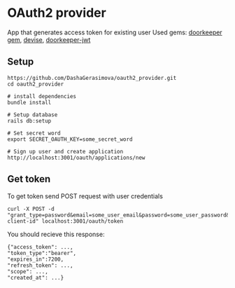 # OAuth2 provider
App that generates access token for existing user
Used gems: [doorkeeper gem](https://github.com/applicake/doorkeeper), [devise](https://github.com/plataformatec/devise), [doorkeeper-jwt](https://github.com/chriswarren/doorkeeper-jwt)
## Setup 
```
https://github.com/DashaGerasimova/oauth2_provider.git
cd oauth2_provider

# install dependencies
bundle install

# Setup database
rails db:setup

# Set secret word
export SECRET_OAUTH_KEY=some_secret_word

# Sign up user and create application
http://localhost:3001/oauth/applications/new
```
## Get token
To get token send POST request with user credentials
```
curl -X POST -d "grant_type=password&email=some_user_email&password=some_user_password&client_id=your-client-id" localhost:3001/oauth/token
```
You should recieve this response:
```
{"access_token": ...,
"token_type":"bearer",
"expires_in":7200,
"refresh_token": ...,
"scope": ...,
"created_at": ...}
```
